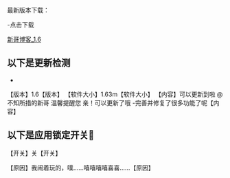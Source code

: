 最新版本下载：

-点击下载

[新哥博客_1.6](https://www.lanzous.com/b585465)



以下是更新检测
----------
-
【版本】1.6【版本】
【软件大小】1.63m【软件大小】
【内容】可以更新到啦
     @不知所措的新哥 温馨提醒您
   亲！可以更新了哦
   -完善并修复了很多功能了呢【内容】


以下是应用锁定开关🤪
----------
【开关】关【开关】

【原因】我闹着玩的，噗……嘻嘻嘻嘻喜喜……【原因】
